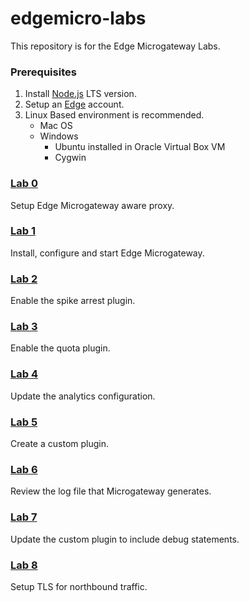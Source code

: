 # edgemicro-labs

This repository is for the Edge Microgateway Labs.  

### Prerequisites
1. Install [Node.js](https://nodejs.org/en/) LTS version.
2. Setup an [Edge](https://accounts2.apigee.com/accounts/sign_up) account.  
3. Linux Based environment is recommended.
   * Mac OS
   * Windows
     * Ubuntu installed in Oracle Virtual Box VM
     * Cygwin

### [Lab 0](https://github.com/swilliams11/edgemicro-labs/tree/master/lab0)

Setup Edge Microgateway aware proxy.  

### [Lab 1](https://github.com/swilliams11/edgemicro-labs/tree/master/lab1)

Install, configure and start Edge Microgateway.  

### [Lab 2](https://github.com/swilliams11/edgemicro-labs/tree/master/lab2)

Enable the spike arrest plugin.

### [Lab 3](https://github.com/swilliams11/edgemicro-labs/tree/master/lab3)

Enable the quota plugin.

### [Lab 4](https://github.com/swilliams11/edgemicro-labs/tree/master/lab4)

Update the analytics configuration.

### [Lab 5](http://docs.apigee.com/microgateway/latest/develop-custom-plugins#writeasimpleplugin)

Create a custom plugin.

### [Lab 6](https://github.com/swilliams11/edgemicro-labs/tree/master/lab6)

Review the log file that Microgateway generates.

### [Lab 7](https://github.com/swilliams11/edgemicro-labs/tree/master/lab7)

Update the custom plugin to include debug statements.  

### [Lab 8](https://github.com/swilliams11/edgemicro-labs/tree/master/lab8)

Setup TLS for northbound traffic.
